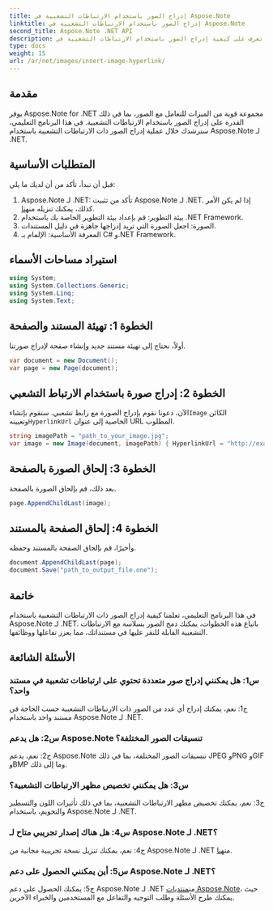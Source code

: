 ```yaml
---
title: إدراج الصور باستخدام الارتباطات التشعبية في Aspose.Note
linktitle: إدراج الصور باستخدام الارتباطات التشعبية في Aspose.Note
second_title: Aspose.Note .NET API
description: تعرف على كيفية إدراج الصور باستخدام الارتباطات التشعبية في Aspose.Note لـ .NET دون عناء. تعزيز تفاعل المستند مع الصور القابلة للنقر.
type: docs
weight: 15
url: /ar/net/images/insert-image-hyperlink/
---
```

## مقدمة

يوفر Aspose.Note for .NET مجموعة قوية من الميزات للتعامل مع الصور، بما في ذلك القدرة على إدراج الصور باستخدام الارتباطات التشعبية. في هذا البرنامج التعليمي، سنرشدك خلال عملية إدراج الصور ذات الارتباطات التشعبية باستخدام Aspose.Note لـ .NET.

## المتطلبات الأساسية

قبل أن نبدأ، تأكد من أن لديك ما يلي:

1.  Aspose.Note لـ .NET: تأكد من تثبيت Aspose.Note لـ .NET. إذا لم يكن الأمر كذلك، يمكنك تنزيله من[هنا](https://releases.aspose.com/note/net/).
2. بيئة التطوير: قم بإعداد بيئة التطوير الخاصة بك باستخدام .NET Framework.
3. الصورة: اجعل الصورة التي تريد إدراجها جاهزة في دليل المستندات.
4. المعرفة الأساسية: الإلمام بـ C# و.NET Framework.

## استيراد مساحات الأسماء

```csharp
using System;
using System.Collections.Generic;
using System.Linq;
using System.Text;
```

## الخطوة 1: تهيئة المستند والصفحة

أولاً، نحتاج إلى تهيئة مستند جديد وإنشاء صفحة لإدراج صورتنا.

```csharp
var document = new Document();
var page = new Page(document);
```

## الخطوة 2: إدراج صورة باستخدام الارتباط التشعبي

 الآن، دعونا نقوم بإدراج الصورة مع رابط تشعبي. سنقوم بإنشاء`Image` الكائن وتعيينه`HyperlinkUrl` الخاصية إلى عنوان URL المطلوب.

```csharp
string imagePath = "path_to_your_image.jpg";
var image = new Image(document, imagePath) { HyperlinkUrl = "http://example.com" };
```

## الخطوة 3: إلحاق الصورة بالصفحة

بعد ذلك، قم بإلحاق الصورة بالصفحة.

```csharp
page.AppendChildLast(image);
```

## الخطوة 4: إلحاق الصفحة بالمستند

وأخيرًا، قم بإلحاق الصفحة بالمستند وحفظه.

```csharp
document.AppendChildLast(page);
document.Save("path_to_output_file.one");
```

## خاتمة

في هذا البرنامج التعليمي، تعلمنا كيفية إدراج الصور ذات الارتباطات التشعبية باستخدام Aspose.Note لـ .NET. باتباع هذه الخطوات، يمكنك دمج الصور بسلاسة مع الارتباطات التشعبية القابلة للنقر عليها في مستنداتك، مما يعزز تفاعلها ووظائفها.

## الأسئلة الشائعة

### س1: هل يمكنني إدراج صور متعددة تحتوي على ارتباطات تشعبية في مستند واحد؟

ج1: نعم، يمكنك إدراج أي عدد من الصور ذات الارتباطات التشعبية حسب الحاجة في مستند واحد باستخدام Aspose.Note لـ .NET.

### س2: هل يدعم Aspose.Note تنسيقات الصور المختلفة؟

ج2: نعم، يدعم Aspose.Note تنسيقات الصور المختلفة، بما في ذلك JPEG وPNG وGIF وBMP وما إلى ذلك.

### س3: هل يمكنني تخصيص مظهر الارتباطات التشعبية؟

ج3: نعم، يمكنك تخصيص مظهر الارتباطات التشعبية، بما في ذلك تأثيرات اللون والتسطير والتحويم، باستخدام Aspose.Note لـ .NET.

### س4: هل هناك إصدار تجريبي متاح لـ Aspose.Note لـ .NET؟

 ج4: نعم، يمكنك تنزيل نسخة تجريبية مجانية من Aspose.Note لـ .NET من[هنا](https://releases.aspose.com/).

### س5: أين يمكنني الحصول على دعم Aspose.Note لـ .NET؟

 ج5: يمكنك الحصول على دعم Aspose.Note لـ .NET من[منتديات Aspose.Note](https://forum.aspose.com/c/note/28)، حيث يمكنك طرح الأسئلة وطلب التوجيه والتفاعل مع المستخدمين والخبراء الآخرين.